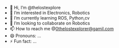 - 👋 Hi, I’m @thelostexplore
- 👀 I’m interested in Electronics, Robotics
- 🌱 I’m currently learning ROS, Python,cv
- 💞️ I’m looking to collaborate on Robotics 
- 📫 How to reach me @0thelostexplorer@gamil.com
- 😄 Pronouns: ...
- ⚡ Fun fact: ...

<!---
thelostexplore/thelostexplore is a ✨ special ✨ repository because its `README.md` (this file) appears on your GitHub profile.
You can click the Preview link to take a look at your changes.
--->
